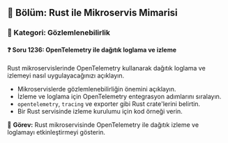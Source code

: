 ## 📘 Bölüm: Rust ile Mikroservis Mimarisi
### 🔹 Kategori: Gözlemlenebilirlik
#### ❓ Soru 1236: OpenTelemetry ile dağıtık loglama ve izleme

Rust mikroservislerinde OpenTelemetry kullanarak dağıtık loglama ve izlemeyi nasıl uygulayacağınızı açıklayın.

- Mikroservislerde gözlemlenebilirliğin önemini açıklayın.
- İzleme ve loglama için OpenTelemetry entegrasyon adımlarını sıralayın.
- `opentelemetry`, `tracing` ve exporter gibi Rust crate'lerini belirtin.
- Bir Rust servisinde izleme kurulumu için kod örneği verin.

🔧 **Görev:** Rust mikroservisinde OpenTelemetry ile dağıtık izleme ve loglamayı etkinleştirmeyi gösterin.
